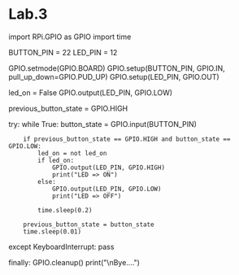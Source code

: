 # Lab.3

import RPi.GPIO as GPIO
import time

BUTTON_PIN = 22
LED_PIN = 12

GPIO.setmode(GPIO.BOARD)
GPIO.setup(BUTTON_PIN, GPIO.IN, pull_up_down=GPIO.PUD_UP)
GPIO.setup(LED_PIN, GPIO.OUT)

led_on = False
GPIO.output(LED_PIN, GPIO.LOW)

previous_button_state = GPIO.HIGH

try:
    while True:
        button_state = GPIO.input(BUTTON_PIN)
        
        if previous_button_state == GPIO.HIGH and button_state == GPIO.LOW:
            led_on = not led_on
            if led_on:
                GPIO.output(LED_PIN, GPIO.HIGH)
                print("LED => ON")
            else:
                GPIO.output(LED_PIN, GPIO.LOW)
                print("LED => OFF")
            
            time.sleep(0.2)
        
        previous_button_state = button_state
        time.sleep(0.01)

except KeyboardInterrupt:
    pass

finally:
    GPIO.cleanup()
    print("\nBye....")

